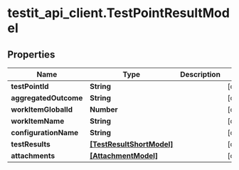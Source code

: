# testit_api_client.TestPointResultModel

## Properties

Name | Type | Description | Notes
------------ | ------------- | ------------- | -------------
**testPointId** | **String** |  | [optional] 
**aggregatedOutcome** | **String** |  | [optional] 
**workItemGlobalId** | **Number** |  | [optional] 
**workItemName** | **String** |  | [optional] 
**configurationName** | **String** |  | [optional] 
**testResults** | [**[TestResultShortModel]**](TestResultShortModel.md) |  | [optional] 
**attachments** | [**[AttachmentModel]**](AttachmentModel.md) |  | [optional] 


